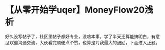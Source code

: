 # 【从零开始学uqer】MoneyFlow20浅析

好久没写帖子了，社区里帖子都好专业，没啥本事，学了半天还算能搞明白，有意见欢迎沟通交流，大伙看完顺便点个赞，也算是对我最大的鼓励，下面进入正题。